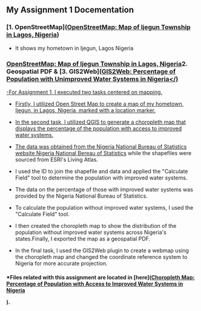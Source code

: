 ## My Assignment 1 Docementation

### [1. OpenStreetMap](<a href="https://fadojuaj.github.io/LA558_FADOJU_AYODELE/Assignment%202/OpenStreetMap_Ijegun/Ass2_OSM.html" rel="noopener noreferrer"><b>OpenStreetMap</b>: Map of Ijegun Township in Lagos, Nigeria</a>) 
- It shows my hometown in Ijegun, Lagos Nigeria

### <a href="https://fadojuaj.github.io/LA558_FADOJU_AYODELE/Assignment%202/OpenStreetMap_Ijegun/Ass2_OSM.html" rel="noopener noreferrer"><b>OpenStreetMap</b>: Map of Ijegun Township in Lagos, Nigeria</a>2. Geospatial PDF</a> & [3. GIS2Web](<a href="https://fadojuaj.github.io/LA558_FADOJU_AYODELE/qgis2web.com/qgis2web_2023_02_06-22_46_25_723413/qgis2web_2023_02_06-22_50_28_532826/index.html" target="_blank" rel="noopener noreferrer"><b>GIS2Web</b>: Percentage of Population with Unimproved Water Systems in Nigeria</) 
-For Assignment 1, I executed two tasks centered on mapping.
- Firstly, I utilized Open Street Map to create a map of my hometown, Ijegun, in Lagos, Nigeria, marked with a location marker.
 - In the second task, I utilized QGIS to generate a choropleth map that displays the percentage of the population with access to improved water systems.
- The data was obtained from the Nigeria National Bureau of Statistics website [Nigeria National Bereau of Statistics](https://www.nigerianstat.gov.ng/) while the shapefiles were sourced from ESRI's Living Atlas.
 - I used the ID to join the shapefile and data and applied the "Calculate Field" tool to determine the population with improved water systems.

- The data on the percentage of those with improved water systems was provided by the Nigeria National Bureau of Statistics.
 - To calculate the population without improved water systems, I used the "Calculate Field" tool.</p>
  - I then created the choropleth map to show the distribution of the population without improved water systems across Nigeria's states.Finally, I exported the map as a geospatial PDF.
  - In the final task, I used the GIS2Web plugin to create a webmap using the choropleth map and changed the coordinate reference system to Nigeria for more accurate projection.

  
  
  #### *Files related with this assignment are located in [here](<a href="https://github.com/Fadojuaj/LA558_FADOJU_AYODELE/blob/Main/Assignment/Assignment%202/Exported_Map/Assign3.pdf" target="_blank" rel="noopener noreferrer"><b>Choropleth Map</b>: Percentage of Population with Access to Improved Water Systems in Nigeria</a></p> ).
